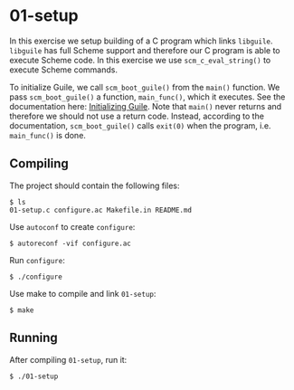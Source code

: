 # 01-setup

In this exercise we setup building of a C program which links `libguile`. `libguile` has full Scheme support and
therefore our C program is able to execute Scheme code. In this exercise we use `scm_c_eval_string()` to execute Scheme
commands.

To initialize Guile, we call `scm_boot_guile()` from the `main()` function. We pass `scm_boot_guile()` a function,
`main_func()`, which it executes. See the documentation here: [Initializing
Guile](https://www.gnu.org/software/guile/manual/html_node/Initialization.html). Note that `main()` never returns and
therefore we should not use a return code. Instead, according to the documentation, `scm_boot_guile()` calls `exit(0)`
when the program, i.e. `main_func()` is done.

## Compiling

The project should contain the following files:

    $ ls
    01-setup.c configure.ac Makefile.in README.md

Use `autoconf` to create `configure`:

    $ autoreconf -vif configure.ac

Run `configure`:

    $ ./configure

Use make to compile and link `01-setup`:

    $ make

## Running

After compiling `01-setup`, run it:

    $ ./01-setup

